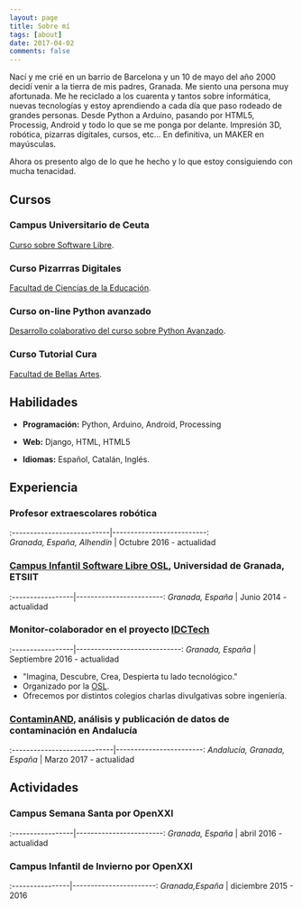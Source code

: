 ```yaml
---
layout: page
title: Sobre mí
tags: [about]
date: 2017-04-02
comments: false
---
```



Nací y me crié en un barrio de Barcelona y un 10 de mayo del año 2000 decidí venir a la tierra de mis padres, Granada. 
Me siento una persona muy afortunada. Me he reciclado a los cuarenta y tantos sobre informática, nuevas tecnologías y estoy
aprendiendo a cada día que paso rodeado de grandes personas. 
Desde Python a Arduino, pasando por HTML5, Processig, Android y todo lo que se me ponga por delante. Impresión 3D, robótica, pizarras digitales, cursos, etc... En definitiva, un MAKER en mayúsculas.

Ahora os presento algo de lo que he hecho y lo que estoy consiguiendo con mucha tenacidad.





## Cursos

### Campus Universitario de Ceuta

<a href="https://github.com/Makova/software-libre-ceuta" target="_black">Curso sobre Software Libre</a>.



### Curso Pizarrras Digitales

<a href="https://drive.google.com/drive/search?q=pizarras%20digitales" target="_black">Facultad de Ciencias de la Educación</a>.



### Curso on-line Python avanzado

<a href="https://github.com/oslugr/curso-python-avanzado" target="_black">Desarrollo colaborativo del curso sobre Python Avanzado</a>.



### Curso Tutorial Cura

<a href="https://github.com/Makova/Tutorial-Cura" target="_black">Facultad de Bellas Artes</a>.





## Habilidades

* __Programación:__ Python, Arduino, Android, Processing

* __Web:__ Django, HTML, HTML5

* __Idiomas:__ Español, Catalán, Inglés.




## Experiencia

### Profesor extraescolares robótica

:---------------------------|--------------------------:  
*Granada, España, Alhendín* | Octubre 2016 - actualidad


### <a href="http://osl.ugr.es/?s=campus+infantil" target="_black">Campus Infantil Software Libre OSL</a>, Universidad de Granada, ETSIIT

:-----------------|------------------------: 
*Granada, España* | Junio 2014 - actualidad



### Monitor-colaborador en el proyecto <a href="https://docs.google.com/presentation/d/1IoCfoB4SJs9Oe-HwloXEnF1ljrjDaYRVquaU6RTZjxQ/edit#slide=id.p" target="_black">IDCTech</a>

:-----------------|-----------------------------: 
*Granada, España* | Septiembre 2016 - actualidad


 * "Imagina, Descubre, Crea, Despierta tu lado tecnológico."
 * Organizado por la <a href="http://osl.ugr.es/" target="_black">OSL</a>.
 * Ofrecemos por distintos colegios charlas divulgativas sobre ingeniería.
   
   
   
### <a href="https://github.com/oslugr/contaminAND" target="_black">ContaminAND</a>, análisis y publicación de datos de contaminación en Andalucía

:----------------------------|------------------------: 
*Andalucía, Granada, España* | Marzo 2017 - actualidad




## Actividades 

### Campus Semana Santa por OpenXXI

:-----------------|------------------------: 
*Granada, España* | abril 2016 - actualidad


### Campus Infantil de Invierno por OpenXXI

:----------------|-----------------------: 
*Granada,España* | diciembre 2015 - 2016

